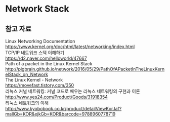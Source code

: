 # Network Stack
## 참고 자료
Linux Networking Documentation   
https://www.kernel.org/doc/html/latest/networking/index.html   
TCP/IP 네트워크 스택 이해하기   
https://d2.naver.com/helloworld/47667   
Path of a packet in the Linux Kernel Stack   
http://pigbrain.github.io/network/2016/05/29/PathOfAPacketInTheLinuxKernelStack_on_Network    
The Linux Kernel - Network    
https://movefast.tistory.com/350   
리눅스 커널 네트워킹: 커널 코드로 배우는 리눅스 네트워킹의 구현과 이론   
http://www.yes24.com/Product/Goods/31918354   
리눅스 네트워크의 이해   
http://www.kyobobook.co.kr/product/detailViewKor.laf?mallGb=KOR&ejkGb=KOR&barcode=9788960778719   
